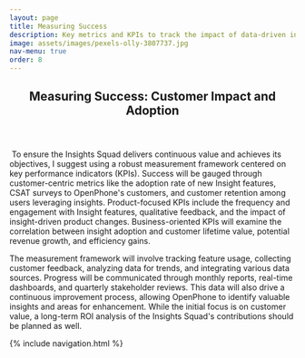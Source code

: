 ```yaml
---
layout: page
title: Measuring Success
description: Key metrics and KPIs to track the impact of data-driven initiatives.
image: assets/images/pexels-olly-3807737.jpg
nav-menu: true
order: 8
---
```


<!-- Main -->
<div id="main" class="alt">

<!-- One -->
<section id="one">
	<div class="inner">
		<header class="major">
			<h1>Measuring Success: Customer Impact and Adoption</h1>
		</header>

<!-- Content -->
<p><span class="image left rounded"><img src="{{ page.image | relative_url }}" alt="" /></span> To ensure the Insights Squad delivers continuous value and achieves its objectives, I suggest using a robust measurement framework centered on key performance indicators (KPIs). Success will be gauged through customer-centric metrics like the adoption rate of new Insight features, CSAT surveys to OpenPhone's customers, and customer retention among users leveraging insights. Product-focused KPIs include the frequency and engagement with Insight features, qualitative feedback, and the impact of insight-driven product changes. Business-oriented KPIs will examine the correlation between insight adoption and customer lifetime value, potential revenue growth, and efficiency gains.</p>

<p>The measurement framework will involve tracking feature usage, collecting customer feedback, analyzing data for trends, and integrating various data sources. Progress will be communicated through monthly reports, real-time dashboards, and quarterly stakeholder reviews. This data will also drive a continuous improvement process, allowing OpenPhone to identify valuable insights and areas for enhancement. While the initial focus is on customer value, a long-term ROI analysis of the Insights Squad's contributions should be planned as well.</p>

{% include navigation.html %}